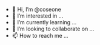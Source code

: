 - 👋 Hi, I’m @coseone
- 👀 I’m interested in ...
- 🌱 I’m currently learning ...
- 💞️ I’m looking to collaborate on ...
- 📫 How to reach me ...

<!---
coseone/coseone is a ✨ special ✨ repository because its `README.md` (this file) appears on your GitHub profile.
You can click the Preview link to take a look at your changes.
--->

